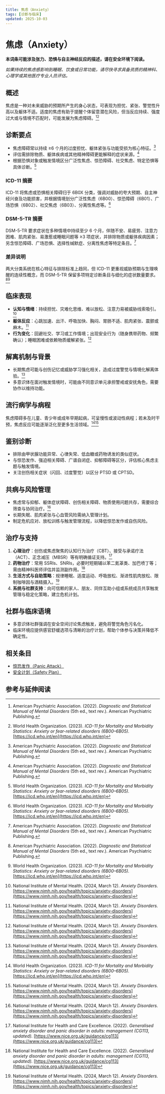 ```yaml
---
title: 焦虑（Anxiety）
tags: [诊断与临床]
updated: 2025-10-03
---
```


# 焦虑（Anxiety）

**本词条可能涉及张力、恐惧与自主神经反应的描述，请在安全环境下阅读。**

_如果持续的焦虑感影响到睡眠、饮食或日常功能，请尽快寻求具备资质的精神科、心理学或其他医疗专业人员评估。_

## 概述

焦虑是一种对未来威胁的预期所产生的身心状态，可表现为担忧、紧张、警觉性升高以及躯体不适。适度的焦虑有助于提醒个体留意潜在风险，但当反应持续、强度过大或与情境不匹配时，可能发展为焦虑障碍。[^apa2022][^who2023]

## 诊断要点

- 焦虑障碍常以持续 ≥6 个月的过度担忧、躯体紧张与功能受损为核心特征。[^apa2022]
- 评估需排除物质、躯体疾病或其他精神障碍更能解释的症状来源。[^apa2022]
- 根据恐惧对象或触发情境区分广泛性焦虑、惊恐障碍、社交焦虑、特定恐惧等具体诊断。[^who2023]

### ICD-11 摘要

ICD-11 将焦虑或恐惧相关障碍归于 6B0X 分类，强调对威胁的夸大预期、自主神经兴奋及功能损害，并根据情境划分广泛性焦虑（6B00）、惊恐障碍（6B01）、广场恐惧（6B02）、社交焦虑（6B03）、分离性焦虑等。[^who2023]

### DSM-5-TR 摘要

DSM-5-TR 要求症状在多种情境中持续至少 6 个月，伴随不安、易疲劳、注意力困难、肌肉紧张、易激惹或睡眠问题等 ≥3 项症状，并排除物质或躯体疾病因素；另含惊恐障碍、广场恐惧、选择性缄默症、分离性焦虑等特定条目。[^apa2022]

### 差异说明

两大分类系统在核心特征与排除标准上趋同，但 ICD-11 更重视威胁预期与生理唤醒的连续性概念，而 DSM-5-TR 保留多项特定诊断条目与细化的症状数量要求。[^apa2022][^who2023]

## 临床表现

- **认知与情绪**：持续担忧、灾难化思维、难以放松、注意力易被威胁线索吸引。[^nimh2024]
- **躯体反应**：心跳加速、出汗、呼吸加快、胸闷、胃肠不适、肌肉紧张、震颤或麻木。[^nimh2024]
- **行为变化**：回避社交、学习或工作情境；出现安全行为（随身携带药物、频繁确认）；睡眠困难或依赖物质缓解紧张。[^nimh2024]

## 解离机制与背景

- 长期焦虑可能与创伤记忆或威胁学习强化相关，造成过度警觉与情境化解离体验。[^nimh2024]
- 多意识体在面对触发情境时，可能由不同意识单元承担警戒或安抚角色，需要协作以维持功能。

## 流行病学与病程

焦虑障碍多在儿童、青少年或成年早期起病，可呈慢性或波动性病程；若未及时干预，焦虑反应可能逐渐泛化至更多生活领域。[^who2023][^nimh2024]

## 鉴别诊断

- 排除由甲状腺功能异常、心律失常、低血糖或药物诱发的类似症状。
- 与惊恐发作、强迫相关障碍、广谱自闭症、抑郁障碍等区分，评估核心焦虑主题与触发情境。
- 关注创伤相关症状（闪回、过度警觉）以区分 PTSD 或 CPTSD。

## 共病与风险管理

- 焦虑常与抑郁、躯体症状障碍、创伤相关障碍、物质使用问题共存，需要综合筛查与协同治疗。[^nimh2024]
- 长期失眠、肌肉紧张与心血管风险需纳入管理计划。
- 制定危机应对、放松训练与触发管理流程，以降低惊恐发作或自伤风险。

## 治疗与支持

1. **心理治疗**：创伤或焦虑聚焦的认知行为治疗（CBT）、接受与承诺疗法（ACT）、正念减压（MBSR）等有明确循证支持。[^nice2022]
2. **药物治疗**：常用 SSRIs、SNRIs，必要时短期辅以苯二氮䓬类、加巴喷丁等；需由精神科医师评估并监测副作用。[^nice2022]
3. **生活方式与自助策略**：规律睡眠、适度运动、呼吸放松、渐进性肌肉放松、限制咖啡因与酒精摄入。[^nimh2024]
4. **系统与社群支持**：向可信赖的家人、朋友、同伴互助小组或系统成员共享触发管理与稳定化策略，建立危机计划。

## 社群与临床语境

- 多意识体社群强调在安全空间讨论焦虑触发，避免将警觉角色污名化。
- 临床环境应提供感官舒缓选项与清晰的治疗计划，帮助个体参与决策并降低不确定性。

## 相关条目

- [惊恐发作（Panic Attack）](entries/Panic-Attack.md)
- [安全计划（Safety Plan）](entries/Safety-Plan.md)

## 参考与延伸阅读

[^apa2022]: American Psychiatric Association. (2022). *Diagnostic and Statistical Manual of Mental Disorders* (5th ed., text rev.). American Psychiatric Publishing.
[^who2023]: World Health Organization. (2023). *ICD-11 for Mortality and Morbidity Statistics: Anxiety or fear-related disorders (6B00–6B05).* [https://icd.who.int/en](https://icd.who.int/en)
[^nimh2024]: National Institute of Mental Health. (2024, March 12). *Anxiety Disorders.* [https://www.nimh.nih.gov/health/topics/anxiety-disorders](https://www.nimh.nih.gov/health/topics/anxiety-disorders)
[^nice2022]: National Institute for Health and Care Excellence. (2022). *Generalised anxiety disorder and panic disorder in adults: management (CG113, updated).* [https://www.nice.org.uk/guidance/cg113](https://www.nice.org.uk/guidance/cg113)
